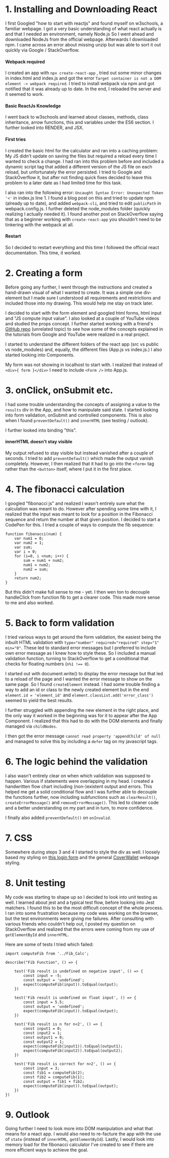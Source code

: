 # 1. Installing and Downloading React
I first Googled "how to start with reactjs" and found myself on w3schools, a familiar webpage. I got a very basic understanding of what react actually is and that I needed an environment, namely Node.js
So I went ahead and downloaded NodeJs from the official webpage. Afterwards I downloaded npm.
I came across an error about missing unzip but was able to sort it out quickly via Google / StackOverflow.

#### Webpack required
I created an app with `npx create-react-app` , tried out some minor changes in index.html and index.js and got the error `Target container is not a DOM element -> webpack required`.
I tried to install webpack via npm and got notified that it was already up to date. In the end, I reloaded the server and it seemed to work.

#### Basic ReactJs Knowledge
I went back to w3schools and learned about classes, methods, class inheritance, arrow functions, this and variables under the ES6 section.
I further looked into RENDER, and JSX.

#### First tries
I created the basic html for the calculator and ran into a caching problem: My JS didn't update on saving the files but required a reload every time I wanted to check a change. I had ran into this problem before and included a dynamic script tag that added a different version of the JS file on each reload, but unfortunately the error persisted. I tried to Google and StackOverflow it, but after not finding quick fixes decided to leave this problem to a later date as I had limited time for this task.

I also ran into the following error: `Uncaught Syntax Error: Unexpected Token '<'` in index.js line 1. I found a blog post on this and tried to update npm (already up to date), and added `webpack-cli`, and tried to edit `publicPath` in webpack.config.js. I further deleted the node_modules folder (quickly realizing I actually needed it). I found another post on StackOverflow saying that as a beginner working with `create-react-app` you shouldn't need to be tinkering with the webpack at all.

#### Restart
So I decided to restart everything and this time I followed the official react documentation. This time, it worked.

# 2. Creating a form
Before going any further, I went through the instructions and created a hand-drawn visual of what I wanted to create. It was a simple one div-element but I made sure I understood all requirements and restrictions and included those into my drawing. This would help me stay on track later.

I decided to start with the form element and googled html forms, html input and "JS compute input value". I also looked at a couple of YouTube videos and studied the props concept. I further started working with a friend's [GitHub repo](https://github.com/Milda-Grabyte/Rick-and-Morty-database-Milda-Grabyte) (unrelated topic) to see how some of the concepts explained in the tutorials from Google and YouTube were realized in a real project.

I started to understand the different folders of the react app (src vs public vs node_modules) and, equally, the different files (App.js vs index.js.) I also started looking into Components.

My form was not showing in localhost to start with. I realized that instead of `<div>{ form }</div>` I need to include `<Form />` into App.js.

# 3. onClick, onSubmit etc.
I had some trouble understanding the concepts of assigning a value to the `results` div in the App, and how to manipulate said state. I started looking into form validation, onSubmit and controlled components.
This is also when I found `preventDefault()` and `innerHTML` (see testing / outlook).

I further looked into binding "this".

#### innerHTML doesn't stay visible
My output refused to stay visible but instead vanished after a couple of seconds. I tried to add `preventDefault()` which made the output vanish completely. However, I then realized that it had to go into the `<form>` tag rather than the `<button>` itself, where I put it in the first place.

# 4. The fibonacci calculation
I googled "fibonacci js" and realized I wasn't entirely sure what the calculation was meant to do. However after spending some time with it, I realized that the input was meant to look for a position in the Fibonacci sequence and return the number at that given position.
I decided to start a CodePen for this. I tried a couple of ways to compute the fib sequence:
```
function fibonacci(num) {
    var num1 = 0;
    var num2 = 1;
    var sum;
    var i = 0;
    for (i=0, i <num; i++) {
        sum = num1 + num2;
        num1 = num2;
        num2 = sum;
    }
    return num2;
}
```

But this didn't make full sense to me - yet. I then wen ton to decouple handleClick from function fib to get a clearer code. This made more sense to me and also worked.

# 5. Back to form validation
I tried various ways to get around the form validation, the easiest being the inbuilt HTML validation with `type="number" required="required" step="1" min="0"`. These led to standard error messages but I preferred to include own error message as I knew how to style these.
So I included a manual validation function, turning to StackOverflow to get a conditional that checks for floating numbers (`n%1 !== 0`).

I started out with document.write() to display the error message but that led to a reload of the page and I wanted the error message to show on the same page. So I found `createElement` instead.
I had some trouble finding a way to add an id or class to the newly created element but in the end `element.id = 'element_id'` and `element.classList.add('error_class')` seemed to yield the best results.

I further struggled with appending the new element in the right place, and the only way it worked in the beginning was for it to appear after the App Component. I realized that this had to do with the DOM elements and finally managed via `childNodes`.

I then got the error message `cannot read property 'appendChild' of null` and managed to solve this by including a `defer` tag on my javascript tags.

# 6. The logic behind the validation
I also wasn't entirely clear on when which validation was supposed to happen. Various if statements were overlapping in my head. I created a handwritten flow chart including (non-)existent output and errors. This helped me get a solid conditional flow and I was further able to decouple the functions further, now including subfunctions such as `clearResult()`, `createErrorMessage()` and `removeErrorMessage()`. This led to cleaner code and a better understanding on my part and in turn, to more confidence.

I finally also added `preventDefault()` on `onInvalid`.

# 7. CSS
Somewhere during steps 3 and 4 I started to style the div as well. I loosely based my styling on [this login form](https://auth.coverwallet.com/login) and the general [CoverWallet](https://www.coverwallet.com/) webpage styling.

# 8. Unit testing
My code was starting to shape up so I decided to look into unit testing as well. I learned about jest and a typical test flow, before looking into Jest matchers.
I found this to be the most difficult concept of the whole process. I ran into some frustration because my code was working on the browser, but the test environments were giving me failures. After consulting with various friends who couldn't help out, I posted my question on StackOverflow and realized that the errors were coming from my use of `getElementById` and `innerHTML`.

Here are some of tests I tried which failed:
```
import computeFib from '../Fib_Calc';

describe("Fib Function", () => {

    test('Fib result is undefined on negative input', () => {
        const input = -5;
        const output = 'undefined';
        expect(computeFib(input)).toEqual(output);
    })

    test('Fib result is undefined on float input', () => {
        const input = 5.5;
        const output = 'undefined';
        expect(computeFib(input)).toEqual(output);
    })

    test('Fib result is n for n<2', () => {
        const input1 = 0;
        const input2 = 1;
        const output1 = 0;
        const output2 = 1;
        expect(computeFib(input1)).toEqual(output1);
        expect(computeFib(input2)).toEqual(output2);
    })

    test('Fib result is correct for n>2', () => {
        const input = 3;
        const fib1 = computeFib(2);
        const fib2 = computeFib(1);
        const output = fib1 + fib2;
        expect(computeFib(input)).toEqual(output);
    })
})
```

# 9. Outlook
Going further I need to look more into DOM manipulation and what that means for a react app.
I would also need to re-facture the app with the use of `state` (instead of `innerHTML`, `getElementById`).
Lastly, I would look into memory load for the fibonacci calculator I've created to see if there are more efficient ways to achieve the goal.
